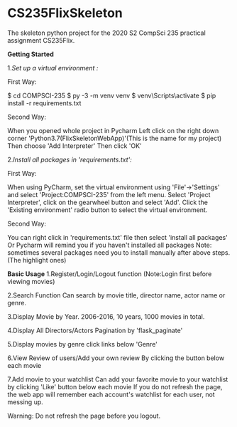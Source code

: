 # CS235FlixSkeleton
The skeleton python project for the 2020 S2 CompSci 235 practical assignment CS235Flix.

**Getting Started**

1._Set up a virtual environment :_ 

First Way:

$ cd COMPSCI-235
$ py -3 -m venv venv
$ venv\Scripts\activate
$ pip install -r requirements.txt

Second Way:

When you opened whole project in Pycharm
Left click on the right down corner 'Python3.7(FlixSkeletonWebApp)'(This is the name for my project)
Then choose 'Add Interpreter'
Then click 'OK'

2._Install all packages in 'requirements.txt':_

First Way:

When using PyCharm, set the virtual environment using 'File'->'Settings' and select 'Project:COMPSCI-235' from the left menu. Select 'Project Interpreter', click on the gearwheel button and select 'Add'. Click the 'Existing environment' radio button to select the virtual environment.

Second Way:

You can right click in 'requirements.txt' file then select 'install all packages'
Or Pycharm will remind you if you haven't installed all packages
Note: sometimes several packages need you to install manually after above steps.(The highlight ones)


**Basic Usage** 
1.Register/Login/Logout function
(Note:Login first before viewing movies)

2.Search Function
Can search by movie title, director name, actor name or genre.

3.Display Movie by Year.
2006-2016, 10 years, 1000 movies in total.

4.Display All Directors/Actors 
Pagination by 'flask_paginate'

5.Display movies by genre
click links below 'Genre'

6.View Review of users/Add your own review
By clicking the button below each movie

7.Add movie to your watchlist
Can add your favorite movie to your watchlist by clicking 'Like' button below each movie
If you do not refresh the page, the web app will remember each account's watchlist for each user, not messing up.

Warning:
Do not refresh the page before you logout.
